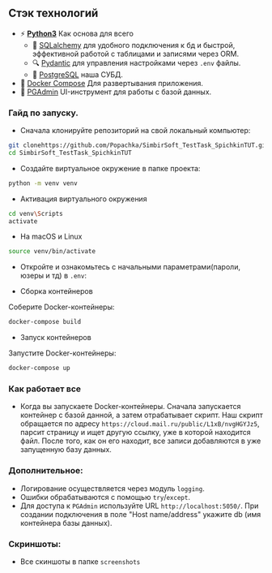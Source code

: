 

## Стэк технологий
- ⚡ [**Python3**](https://www.python.org/) Как основа для всего
    - 🧰 [SQLalchemy](https://docs.sqlalchemy.org/en/20/) для удобного подключения к бд и быстрой, эффективной работой с таблицами и записями через ORM.
    - 🔍 [Pydantic](https://docs.pydantic.dev) для управления настройками через `.env` файлы.
    - 💾 [PostgreSQL](https://www.postgresql.org) наша СУБД.
- 🐋 [Docker Compose](https://www.docker.com) Для развертывания приложения.
- 🐘 [PGAdmin]() UI-инструмент для работы с базой данных.


### Гайд по запуску.

- Сначала клонируйте репозиторий на свой локальный компьютер:

```bash
git clonehttps://github.com/Popachka/SimbirSoft_TestTask_SpichkinTUT.git
cd SimbirSoft_TestTask_SpichkinTUT
```

- Создайте виртуальное окружение в папке проекта:

```bash
python -m venv venv
```
- Активация виртуального окружения

```bash
cd venv\Scripts
activate
```
- На macOS и Linux

```bash
source venv/bin/activate
```

- Откройте и ознакомьтесь с начальными параметрами(пароли, юзеры и тд) в `.env`:

- Сборка контейнеров

Соберите Docker-контейнеры:

```bash
docker-compose build
```

- Запуск контейнеров

Запустите Docker-контейнеры:

```bash
docker-compose up
```

### Как работает все

- Когда вы запускаете Docker-контейнеры. Сначала запускается контейнер с базой данной, а затем отрабатывает скрипт.
Наш скрипт обращается по адресу `https://cloud.mail.ru/public/L1xB/nvgHGYJz5`, парсит страницу и ищет другую ссылку, уже в которой находится файл.
После того, как он его находит, все записи добавляются в уже запущенную базу данных. 

### Дополнительное:
- Логирование осуществляется через модуль `logging`.
- Ошибки обрабатываются с помощью `try`/`except`.
- Для доступа к `PGAdmin` используйте URL `http://localhost:5050/`. При создании подключения в поле "Host name/address" укажите db (имя контейнера базы данных).


### Скриншоты:
- Все скиншоты в папке `screenshots`